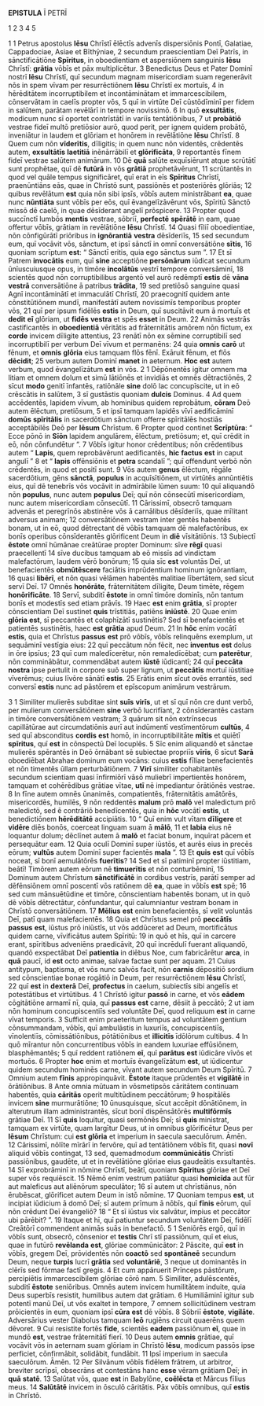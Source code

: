 **EPISTULA** Ī PETRĪ

1 2 3 4 5

1 
1 Petrus apostolus **Iēsu** Chrīstī ēlēctīs advenīs dispersiōnis Pontī, Galatiae, Cappadociae, Asiae et Bīthȳniae,
2 secundum praescientiam Deī Patrīs, in sānctificātiōne **Spīritus**, in oboedientiam et aspersiōnem sanguinis **Iēsu** Chrīstī: **grātia** vōbīs et pāx multiplicētur.
3 Benedictus Deus et Pater Dominī nostrī **Iēsu** Chrīstī, quī secundum magnam misericordiam suam regenerāvit nōs in spem vīvam per resurrēctiōnem **Iēsu** Chrīstī ex mortuīs,
4 in hērēditātem incorruptibilem et incontāminātam et immarcescibilem, cōnservātam in caelīs propter vōs,
5 quī in virtūte Deī cūstōdīminī per fidem in salūtem, parātam revēlārī in tempore novissimō.
6 In quō **exsultātis**, modicum nunc sī oportet contrīstātī in variīs tentātiōnibus,
7 ut **probātiō** vestrae fideī multō pretiōsior aurō, quod perit, per ignem quidem probātō, inveniātur in laudem et glōriam et honōrem in revēlātiōne **Iēsu** Chrīstī.
8 Quem cum nōn **vīderītis**, dīligitis; in quem nunc nōn videntēs, crēdentēs autem, **exsultātīs** **laetitiā** inēnārrābilī et **glōrificāta**,
9 reportantēs fīnem fideī vestrae salūtem animārum.
10 Dē **quā** salūte exquīsiērunt atque scrūtātī sunt prophētae, quī dē **futūrā** in vōs **grātiā** prophetāvērunt,
11 scrūtantēs in quod vel quāle tempus significāret, quī erat in eīs **Spīritus** Chrīstī, praenūntiāns eās, quae in Chrīstō sunt, passiōnēs et posteriōrēs glōriās;
12 quibus revēlātum **est** quia nōn sibi ipsīs, vōbīs autem ministrābant **ea**, quae nunc **nūntiāta** sunt vōbīs per eōs, quī ēvangelīzāvērunt vōs, Spīritū Sānctō missō dē caelō, in quae dēsīderant angelī prōspicere.
13 Propter quod succīnctī lumbōs **mentis** vestrae, sōbriī, **perfectē** **spērātē** in eam, quae offertur vōbīs, grātiam in revēlātiōne **Iēsu** Chrīstī.
14 Quasi fīliī oboedientiae, nōn cōnfigūrātī priōribus in **ignōrantiā** **vestra** dēsīderiīs,
15 sed secundum eum, quī vocāvit vōs, sānctum, et ipsī sānctī in omnī conversātiōne **sītis**,
16 quoniam scrīptum **est**: “ Sānctī eritis, quia ego sānctus sum ”.
17 Et sī Patrem **invocātis** eum, quī **sine** acceptiōne **persōnārum** iūdicat secundum ūnīuscuiusque opus, in timōre **incolātūs** vestrī tempore conversāminī,
18 scientēs quod nōn corruptibilibus argentō vel aurō redēmptī **estis** dē **vāna** **vestrā** conversātiōne ā patribus **trādita**,
19 sed pretiōsō sanguine quasi Agnī incontāminātī et immaculātī Chrīstī,
20 praecognitī quidem ante cōnstitūtiōnem mundī, manifestātī autem novissimīs temporibus propter vōs,
21 quī per ipsum fidēlēs **estis** in Deum, quī suscitāvit eum ā mortuīs et **dedit** **eī** glōriam, ut **fidēs** **vestra** et spēs **esset** in Deum.
22 Animās vestrās castificantēs in **oboedientiā** vēritātis ad frāternitātis amōrem nōn fictum, ex **corde** invicem dīligite attentius,
23 renātī nōn ex sēmine corruptibilī sed incorruptibilī per verbum Deī vīvum et permanēns:
24 quia
**omnis** **carō** ut fēnum,
et **omnis** **glōria** eius tamquam flōs fēnī.
Exāruit fēnum, et flōs **dēcidit**;
25 verbum autem Dominī **manet** in aeternum.
**Hoc** **est** autem verbum, quod ēvangelīzātum **est** in vōs.
2
1 Dēpōnentēs igitur omnem ma litiam et omnem dolum et simū lātiōnēs et invidiās et omnēs dētractiōnēs,
2 sīcut **modo** genitī īnfantēs, ratiōnāle **sine** dolō lac concupīscite, ut in eō crēscātis in salūtem,
3 sī gustāstis quoniam **dulcis** Dominus.
4 Ad quem accēdentēs, lapidem vīvum, ab hominibus quidem reprobātum, **cōram** Deō autem ēlēctum, pretiōsum,
5 et ipsī tamquam lapidēs vīvī aedificāminī **domūs** **spīritālis** in sacerdōtium sānctum offerre spīritālēs hostiās acceptābilēs Deō per **Iēsum** Chrīstum.
6 Propter quod continet **Scrīptūra**:
“ Ecce pōnō in **Sīōn** lapidem angulārem, ēlēctum, pretiōsum;
et, quī crēdit in eō, nōn cōnfundētur ”.
7 Vōbīs igitur honor crēdentibus; nōn crēdentibus autem
“ **Lapis**, quem reprobāvērunt aedificantēs, **hic** **factus** **est** in caput angulī ”
8 et “ **lapis** offēnsiōnis et **petra** scandalī ”; quī offendunt verbō nōn crēdentēs, in quod et positī sunt.
9 Vōs autem **genus** ēlēctum, rēgāle sacerdōtium, gēns **sānctā**, **populus** in acquīsītiōnem, ut virtūtēs annūntiētis eius, quī dē tenebrīs vōs vocāvit in admīrābile lūmen suum:
10 quī aliquandō nōn **populus**, nunc autem **populus** Deī; quī nōn cōnsecūtī misericordiam, nunc autem misericordiam cōnsecūtī.
11 Cārissimī, obsecrō tamquam advenās et peregrīnōs abstinēre vōs ā carnālibus dēsīderiīs, quae mīlitant adversus animam;
12 conversātiōnem vestram inter gentēs habentēs bonam, ut in eō, quod dētrectant dē vōbīs tamquam dē malefactōribus, ex bonīs operibus cōnsīderantēs glōrificent Deum in **diē** vīsitātiōnis.
13 Subiectī **ēstote** omnī hūmānae creātūrae propter Dominum: sīve **rēgī** quasi praecellentī
14 sīve ducibus tamquam ab eō missīs ad vindictam malefactōrum, laudem vērō bonōrum;
15 quia sīc **est** voluntās Deī, ut benefacientēs **obmūtēscere** faciātis imprūdentium hominum ignōrantiam,
16 quasi **libērī**, et nōn quasi vēlāmen habentēs malitiae lībertātem, sed sīcut servī Deī.
17 Omnēs **honōrāte**, frāternitātem dīligite, Deum timēte, rēgem **honōrificāte**.
18 Servī, subditī **ēstote** in omnī timōre dominīs, nōn tantum bonīs et modestīs sed etiam prāvīs.
19 Haec **est** enim **grātia**, sī propter cōnscientiam Deī sustinet **quis** trīstitiās, patiēns **iniūstē**.
20 Quae enim **glōria** **est**, sī peccantēs et colaphīzātī sustinētis? Sed sī benefacientēs et patientēs sustinētis, haec **est** **grātia** apud Deum.
21 In **hōc** enim vocātī **estis**, quia
et Chrīstus **passus** **est** prō vōbīs,
vōbīs relinquēns exemplum,
ut sequāminī vestīgia eius:
22 quī peccātum nōn fēcit,
nec **inventus** **est** dolus in ōre ipsīus;
23 quī cum maledīcerētur, nōn remaledīcēbat;
cum **paterētur**, nōn comminābātur, commendābat autem **iūstē** iūdicantī;
24 quī **peccāta** **nostra** ipse pertulit
in corpore suō super lignum,
ut **peccātīs** mortuī iūstitiae vīverēmus;
cuius līvōre sānātī **estis**.
25 Erātis enim sīcut ovēs errantēs,
sed conversī **estis** nunc ad pāstōrem et epīscopum animārum vestrārum.
 

3
1 Similiter mulierēs subditae sint **suīs** **virīs**, ut et sī quī nōn cre dunt verbō, per mulierum conversātiōnem **sine** verbō lucrifīant,
2 cōnsīderantēs castam in timōre conversātiōnem vestram;
3 quārum sit nōn extrīnsecus capillātūrae aut circumdatiōnis aurī aut indūmentī vestīmentōrum **cultūs**,
4 sed quī absconditus **cordis** **est** homō, in incorruptibilitāte **mītis** et quiētī **spīritus**, quī **est** in cōnspectū Deī locuplēs.
5 Sīc enim aliquandō et sānctae mulierēs spērantēs in Deō ōrnābant sē subiectae propriīs **vīrīs**,
6 sīcut **Sarā** oboediēbat Abrahae dominum eum vocāns: cuius **estis** fīliae benefacientēs et nōn timentēs ūllam perturbātiōnem.
7 **Virī** similiter cohabitantēs secundum scientiam quasi īnfirmiōrī vāsō muliebrī impertientēs honōrem, tamquam et cohērēdibus grātiae vītae, **utī** nē impediantur ōrātiōnēs vestrae.
8 In fīne autem omnēs ūnanimēs, compatientēs, frāternitātis amātōrēs, misericordēs, humilēs,
9 nōn reddentēs **malum** prō **malō** vel maledictum prō maledictō, sed ē contrāriō benedīcentēs, quia in **hōc** vocātī **estis**, ut benedictiōnem **hērēditātē** accipiātis.
10 “ Quī enim vult vītam **dīligere**
et **vidēre** diēs bonōs,
coerceat linguam suam ā **mālō**,
11 et **labia** eius nē loquantur dolum;
dēclīnet autem ā **malō** et faciat bonum,
inquīrat pācem et persequātur eam.
12 Quia oculī Dominī super iūstōs,
et aurēs eius in precēs eōrum;
**vultūs** autem Dominī super facientēs **mala** ”.
13 Et **quis** **est** quī vōbīs noceat, sī bonī aemulātōrēs **fuerītis**?
14 Sed et sī patiminī propter iūstitiam, beātī! Timōrem autem eōrum nē **timuerītis** et nōn conturbēminī,
15 Dominum autem Chrīstum **sānctificātē** in cordibus vestrīs, parātī semper ad dēfēnsiōnem omnī poscentī vōs ratiōnem dē **ea**, quae in vōbīs **est** spē;
16 sed cum mānsuētūdine et timōre, cōnscientiam habentēs bonam, ut in quō dē vōbīs dētrectātur, cōnfundantur, quī calumniantur vestram bonam in Chrīstō conversātiōnem.
17 **Mēlius** **est** enim benefacientēs, sī velit voluntās Deī, patī quam malefacientēs.
18 Quia et Chrīstus semel prō **peccātīs** **passus** **est**, iūstus prō iniūstīs, ut vōs addūceret ad Deum, mortificātus quidem carne, vīvificātus autem Spīritū:
19 in quō et hīs, quī in carcere erant, spīritibus adveniēns praedicāvit,
20 quī incrēdulī fuerant aliquandō, quandō exspectābat Deī **patientia** in diēbus Noe, cum fabricārētur **arca**, in **quā** paucī, id **est** octo animae, salvae factae sunt per aquam.
21 Cuius antitypum, baptisma, et vōs nunc salvōs facit, nōn **carnis** dēpositiō sordium sed cōnscientiae bonae rogātiō in Deum, per resurrēctiōnem **Iēsu** Chrīstī,
22 quī **est** in **dexterā** Deī, **profectus** in caelum, subiectīs sibi angelīs et potestātibus et virtūtibus.
4
1 Chrīstō igitur **passō** in carne, et vōs **eādem** cōgitātiōne armamī nī, quia, quī **passus** **est** carne, dēsiit ā peccātō;
2 ut iam nōn hominum concupiscentiīs sed voluntāte Deī, quod reliquum **est** in carne vīvat temporis.
3 Sufficit enim praeteritum tempus ad voluntātem gentium cōnsummandam, vōbīs, quī ambulāstis in luxuriīs, concupiscentiīs, vīnolentiīs, cōmissātiōnibus, pōtātiōnibus et **illicitīs** īdōlōrum cultibus.
4 In quō mīrantur nōn concurrentibus vōbīs in eandem luxuriae effūsiōnem, blasphēmantēs;
5 quī reddent ratiōnem **eī**, quī **parātus** **est** iūdicāre vīvōs et mortuōs.
6 Propter **hoc** enim et mortuīs ēvangelīzātum **est**, ut iūdicentur quidem secundum hominēs carne, vīvant autem secundum Deum Spīritū.
7 Omnium autem **fīnis** appropinquāvit. **Ēstote** itaque prūdentēs et **vigilātē** in ōrātiōnibus.
8 Ante omnia mūtuam in vōsmetipsōs cāritātem continuam habentēs, quia **cāritās** operit multitūdinem peccātōrum;
9 hospitālēs invicem **sine** murmurātiōne;
10 ūnusquisque, sīcut accēpit dōnātiōnem, in alterutrum illam administrantēs, sīcut bonī dispēnsātōrēs **multifōrmīs** grātiae Deī.
11 Sī **quis** loquitur, quasi sermōnēs Deī; sī **quis** ministrat, tamquam ex virtūte, quam largītur Deus, ut in omnibus glōrificētur Deus per **Iēsum** Chrīstum: cui **est** **glōria** et imperium in saecula saeculōrum. Āmēn.
12 Cārissimī, nōlīte mīrārī in fervōre, quī ad tentātiōnem vōbīs fit, quasi **novī** aliquid vōbīs contingat,
13 sed, quemadmodum **commūnicātis** Chrīstī passiōnibus, gaudēte, ut et in revēlātiōne glōriae eius gaudeātis exsultantēs.
14 Sī exprobrāminī in nōmine Chrīstī, beātī, quoniam **Spīritus** glōriae et Deī super vōs requiēscit.
15 Nēmō enim vestrum patiātur quasi **homicīda** aut fūr aut maleficus aut aliēnōrum speculātor;
16 sī autem ut chrīstiānus, nōn ērubēscat, glōrificet autem Deum in istō nōmine.
17 Quoniam tempus **est**, ut incipiat iūdicium ā domō Deī; sī autem prīmum ā nōbīs, quī **fīnis** eōrum, quī nōn crēdunt Deī ēvangeliō?
18 “ Et sī iūstus vix salvātur,
impius et peccātor ubi pārēbit? ”.
19 Itaque et hī, quī patiuntur secundum voluntātem Deī, fidēlī Creātōrī commendent animās suās in benefactō.
5
1 Seniōrēs ergō, quī in vōbīs sunt, obsecrō, cōnsenior et **testis** Chrī stī passiōnum, quī et eius, quae in futūrō **revēlanda** **est**, glōriae commūnicātor:
2 Pāscite, quī **est** in vōbīs, gregem Deī, prōvidentēs nōn **coactō** sed **spontāneē** secundum Deum, neque **turpis** lucrī **grātia** sed **voluntāriē**,
3 neque ut dominantēs in clērīs sed fōrmae factī gregis.
4 Et cum appāruerit Prīnceps pāstōrum, percipiētis immarcescibilem glōriae cōrō nam.
5 Similiter, adulēscentēs, subditī **ēstote** seniōribus. Omnēs autem invicem humilitātem induite, quia
Deus superbīs resistit,
humilibus autem dat grātiam.
6 Humiliāminī igitur sub potentī manū Deī, ut vōs exaltet in tempore,
7 omnem sollicitūdinem vestram prōicientēs in eum, quoniam ipsī **cūra** **est** dē vōbīs.
8 Sōbriī **ēstote**, **vigilāte**. Adversārius vester Diabolus tamquam **leō** rugiēns circuit quaerēns quem dēvoret.
9 Cui resistite fortēs **fide**, scientēs **eadem** passiōnum **eī**, quae in mundō **est**, vestrae frāternitātī fierī.
10 Deus autem **omnis** grātiae, quī vocāvit vōs in aeternam suam glōriam in Chrīstō **Iēsu**, modicum passōs ipse perficiet, cōnfirmābit, solidābit, fundābit.
11 Ipsī imperium in saecula saeculōrum. Āmēn.
12 Per Silvānum vōbīs fidēlem frātrem, ut arbitror, breviter scrīpsī, obsecrāns et contestāns hanc **esse** vēram grātiam Deī; in **quā** **statē**.
13 Salūtat vōs, quae **est** in Babylōne, **coēlēcta** et Mārcus fīlius meus.
14 **Salūtātē** invicem in ōsculō cāritātis.
Pāx vōbīs omnibus, quī **estis** in Chrīstō.
